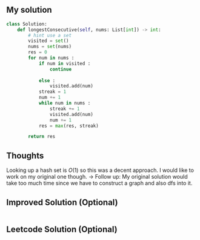 ## My solution

```python
class Solution:
    def longestConsecutive(self, nums: List[int]) -> int:
        # hint use a set
        visited = set()
        nums = set(nums)
        res = 0
        for num in nums :
            if num in visited : 
                continue
            
            else :
                visited.add(num)
            streak = 1
            num += 1
            while num in nums :
                streak += 1
                visited.add(num)
                num += 1
            res = max(res, streak)

        return res 
```

## Thoughts
Looking up a hash set is $O(1)$ so this was a decent approach. I would like to work on my original one though. 
→ Follow up: My original solution would take too much time since we have to construct a graph and also dfs into it.

## Improved Solution (Optional)

```python

```

## Leetcode Solution (Optional)

```python

```